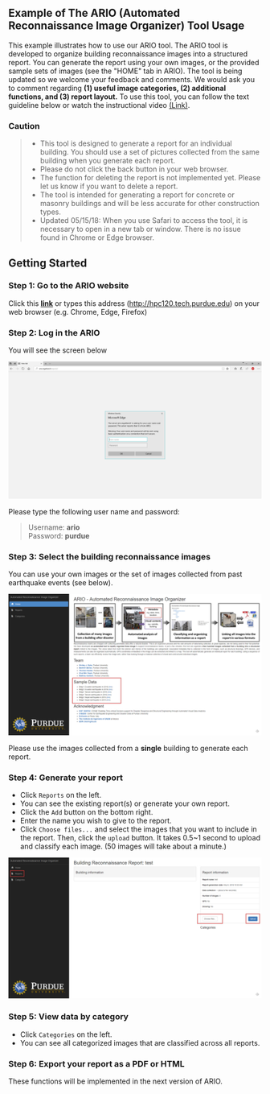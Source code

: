## Example of The ARIO (Automated Reconnaissance Image Organizer) Tool Usage
This example illustrates how to use our ARIO tool. The ARIO tool is developed to organize building reconnaissance images into a structured report. You can generate the report using your own images, or the provided sample sets of images (see the "HOME" tab in ARIO). The tool is being updated so we welcome your feedback and comments. We would ask you to  comment regarding **(1) useful image categories, (2) additional functions, and (3) report layout.** To use this tool, you can follow the text guideline below or watch the instructional video [(Link)](https://youtu.be/iKPt0P9AN4o).

### **Caution**
> * This tool is designed to generate a report for an individual building. You should use a set of pictures collected from the same building when you generate each report.
> * Please do not click the back button in your web browser. 
> * The function for deleting the report is not implemented yet. Please let us know if you want to delete a report.
> * The tool is intended for generating a report for concrete or masonry buildings and will be less accurate for other construction types.     
> * Updated 05/15/18: When you use Safari to access the tool, it is necessary to open in a new tab or window. There is no issue found in Chrome or Edge browser.   

## Getting Started

### Step 1: Go to the ARIO website 
Click this [**link**](http://hpc120.tech.purdue.edu) or types this address (http://hpc120.tech.purdue.edu) on your web browser (e.g. Chrome, Edge, Firefox)

### Step 2: Log in the ARIO 
You will see the screen below

![](Intro.jpg)


Please type the following user name and password:

> Username: **ario**   
> Password: **purdue**


### Step 3: Select the building reconnaissance images
You can use your own images or the set of images collected from past earthquake events (see below).

![](sampleData.jpg)

   
Please use the images collected from a **single** building to generate each report. 

### Step 4: Generate your report  

* Click `Reports` on the left.
* You can see the existing report(s) or generate your own report.
* Click the `Add` button on the bottom right.  
* Enter the name you wish to give to the report.
* Click `Choose files...` and select the images that you want to include in the report. Then, click the `upload` button. It takes 0.5~1 second to upload and classify each image. (50 images will take about a minute.) 

![](upload.jpg)

### Step 5: View data by category
* Click `Categories` on the left.
* You can see all categorized images that are classified across all reports.     

### Step 6: Export your report as a PDF or HTML
These functions will be implemented in the next version of ARIO. 
